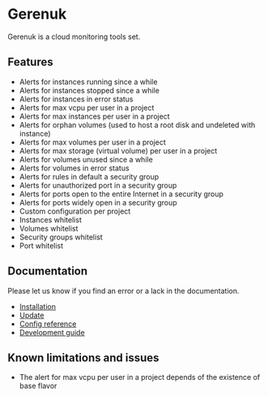# Gerenuk
Gerenuk is a cloud monitoring tools set.

## Features

 * Alerts for instances running since a while
 * Alerts for instances stopped since a while
 * Alerts for instances in error status
 * Alerts for max vcpu per user in a project
 * Alerts for max instances per user in a project
 * Alerts for orphan volumes (used to host a root disk and undeleted with instance)
 * Alerts for max volumes per user in a project
 * Alerts for max storage (virtual volume) per user in a project
 * Alerts for volumes unused since a while
 * Alerts for volumes in error status
 * Alerts for rules in default a security group
 * Alerts for unauthorized port in a security group
 * Alerts for ports open to the entire Internet in a security group
 * Alerts for ports widely open in a security group
 * Custom configuration per project
 * Instances whitelist
 * Volumes whitelist
 * Security groups whitelist
 * Port whitelist


## Documentation

Please let us know if you find an error or a lack in the documentation.

 * [Installation](doc/install.md)
 * [Update](doc/update.md)
 * [Config reference](doc/config.md)
 * [Development guide](doc/develop.md)


## Known limitations and issues

 * The alert for max vcpu per user in a project depends of the existence of base flavor

